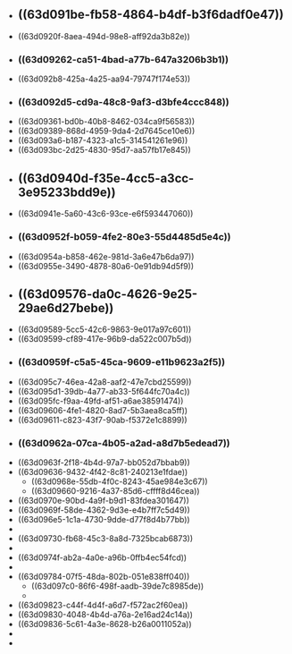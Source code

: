 - ## ((63d091be-fb58-4864-b4df-b3f6dadf0e47))
- ((63d0920f-8aea-494d-98e8-aff92da3b82e))
- ### ((63d09262-ca51-4bad-a77b-647a3206b3b1))
- ((63d092b8-425a-4a25-aa94-79747f174e53))
- ### ((63d092d5-cd9a-48c8-9af3-d3bfe4ccc848))
- ((63d09361-bd0b-40b8-8462-034ca9f56583))
- ((63d09389-868d-4959-9da4-2d7645ce10e6))
- ((63d093a6-b187-4323-a1c5-314541261e96))
- ((63d093bc-2d25-4830-95d7-aa57fb17e845))
- ## ((63d0940d-f35e-4cc5-a3cc-3e95233bdd9e))
- ((63d0941e-5a60-43c6-93ce-e6f593447060))
- ### ((63d0952f-b059-4fe2-80e3-55d4485d5e4c))
- ((63d0954a-b858-462e-981d-3a6e47b6da97))
- ((63d0955e-3490-4878-80a6-0e91db94d5f9))
- ## ((63d09576-da0c-4626-9e25-29ae6d27bebe))
- ((63d09589-5cc5-42c6-9863-9e017a97c601))
- ((63d09599-cf89-417e-96b9-da522c007b5d))
- ### ((63d0959f-c5a5-45ca-9609-e11b9623a2f5))
- ((63d095c7-46ea-42a8-aaf2-47e7cbd25599))
- ((63d095d1-39db-4a77-ab33-5f644fc70a4c))
- ((63d095fc-f9aa-49fd-af51-a6ae38591474))
- ((63d09606-4fe1-4820-8ad7-5b3aea8ca5ff))
- ((63d09611-c823-43f7-90ab-f5372e1c8899))
- ### ((63d0962a-07ca-4b05-a2ad-a8d7b5edead7))
- ((63d0963f-2f18-4b4d-97a7-bb052d7bbab9))
- ((63d09636-9432-4f42-8c81-240213e1fdae))
	- ((63d0968e-55db-4f0c-8243-45ae984e3c67))
	- ((63d09660-9216-4a37-85d6-cffff8d46cea))
- ((63d0970e-90bd-4a9f-b9d1-83fdea301647))
- ((63d0969f-58de-4362-9d3e-e4b7ff7c5d49))
- ((63d096e5-1c1a-4730-9dde-d77f8d4b77bb))
-
- ((63d09730-fb68-45c3-8a8d-7325bcab6873))
-
- ((63d0974f-ab2a-4a0e-a96b-0ffb4ec54fcd))
-
- ((63d09784-07f5-48da-802b-051e838ff040))
	- ((63d097c0-86f6-498f-aadb-39de7c8985de))
	-
- ((63d09823-c44f-4d4f-a6d7-f572ac2f60ea))
- ((63d09830-4048-4b4d-a76a-2e16ad24c14a))
- ((63d09836-5c61-4a3e-8628-b26a0011052a))
-
-